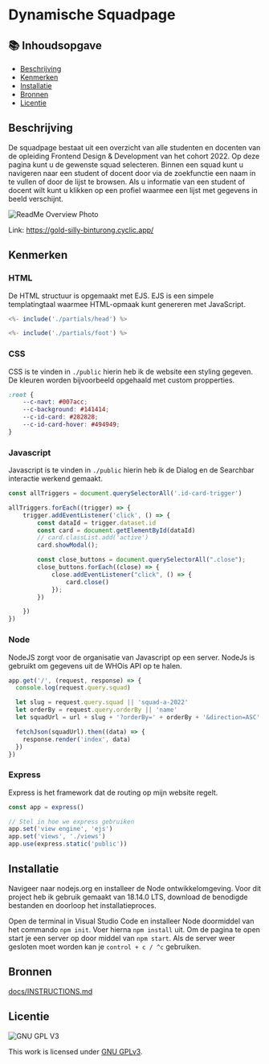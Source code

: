 # Dynamische Squadpage
## 📚 Inhoudsopgave

  * [Beschrijving](#beschrijving)
  * [Kenmerken](#kenmerken)
  * [Installatie](#installatie)
  * [Bronnen](#bronnen)
  * [Licentie](#licentie)

## Beschrijving
De squadpage bestaat uit een overzicht van alle studenten en docenten van de opleiding Frontend Design & Development van het cohort 2022. Op deze pagina kunt u de gewenste squad selecteren. Binnen een squad kunt u navigeren naar een student of docent door via de zoekfunctie een naam in te vullen of door de lijst te browsen. Als u informatie van een student of docent wilt kunt u klikken op een profiel waarmee een lijst met gegevens in beeld verschijnt.

![ReadMe Overview Photo](https://user-images.githubusercontent.com/112857487/220894008-0c2f80cf-5706-43a6-8c2c-8a4028846fb8.png)

Link: https://gold-silly-binturong.cyclic.app/

## Kenmerken
<!-- Bij Kenmerken staat welke technieken zijn gebruikt en hoe. Wat is de HTML structuur? Wat zijn de belangrijkste dingen in CSS? Wat is er met Javascript gedaan en hoe? Misschien heb je een framwork of library gebruikt? -->

### HTML
De HTML structuur is opgemaakt met EJS. EJS is een simpele templatingtaal waarmee HTML-opmaak kunt genereren met JavaScript.

```js
<%- include('./partials/head') %>

<%- include('./partials/foot') %>
````

### CSS
CSS is te vinden in ``./public`` hierin heb ik de website een styling gegeven. De kleuren worden bijvoorbeeld opgehaald met custom propperties.
```css
:root {
    --c-navt: #007acc;
    --c-background: #141414;
    --c-id-card: #282828;
    --c-id-card-hover: #494949;
}
```

### Javascript
Javascript is te vinden in ``./public`` hierin heb ik de Dialog en de Searchbar interactie werkend gemaakt.
```js
const allTriggers = document.querySelectorAll('.id-card-trigger')

allTriggers.forEach((trigger) => {
    trigger.addEventListener('click', () => {
        const dataId = trigger.dataset.id
        const card = document.getElementById(dataId)
        // card.classList.add('active')
        card.showModal();

        const close_buttons = document.querySelectorAll(".close");
        close_buttons.forEach((close) => {
            close.addEventListener("click", () => {
                card.close()
            });
        })

    })
})
```

### Node
NodeJS zorgt voor de organisatie van Javascript op een server. NodeJs is gebruikt om gegevens uit de WHOis API op te halen.
```js
app.get('/', (request, response) => {
  console.log(request.query.squad)

  let slug = request.query.squad || 'squad-a-2022'
  let orderBy = request.query.orderBy || 'name'
  let squadUrl = url + slug + '?orderBy=' + orderBy + '&direction=ASC'

  fetchJson(squadUrl).then((data) => {
    response.render('index', data)
  })
})
```

### Express
Express is het framework dat de routing op mijn website regelt.
```js
const app = express()

// Stel in hoe we express gebruiken
app.set('view engine', 'ejs')
app.set('views', './views')
app.use(express.static('public'))
```


## Installatie
<!-- Bij Installatie staat stap-voor-stap beschreven hoe je de development omgeving moet inrichten om aan de repository te kunnen werken. -->
Navigeer naar nodejs.org en installeer de Node ontwikkelomgeving. Voor dit project heb ik gebruik gemaakt van 18.14.0 LTS, download de benodigde bestanden en doorloop het installatieproces.

Open de terminal in Visual Studio Code en installeer Node doormiddel van het commando ``npm init``. Voer hierna ``npm install`` uit. Om de pagina te open start je een server op door middel van ``npm start``. Als de server weer gesloten moet worden kan je ``control + c / ^c`` gebruiken.

## Bronnen
[docs/INSTRUCTIONS.md](docs/INSTRUCTIONS.md)

## Licentie

![GNU GPL V3](https://www.gnu.org/graphics/gplv3-127x51.png)

This work is licensed under [GNU GPLv3](./LICENSE).

